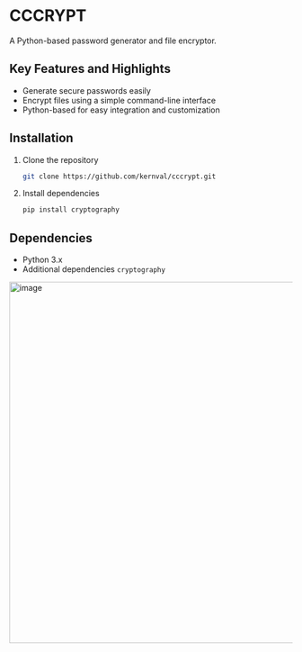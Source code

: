 # CCCRYPT

A Python-based password generator and file encryptor.

## Key Features and Highlights
- Generate secure passwords easily
- Encrypt files using a simple command-line interface
- Python-based for easy integration and customization

## Installation
1. Clone the repository
   ```bash
   git clone https://github.com/kernval/cccrypt.git
   ```
2. Install dependencies
   ```bash
   pip install cryptography
   ```

## Dependencies
- Python 3.x
- Additional dependencies `cryptography`

<img width="991" height="642" alt="image" src="https://github.com/user-attachments/assets/5e97f577-59e5-49c4-838c-428ceddbdaf8" />
